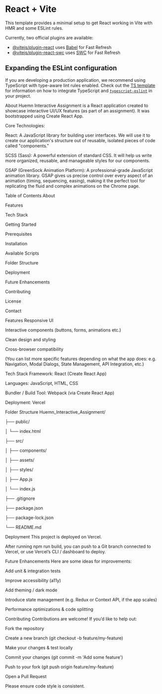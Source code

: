 # React + Vite

This template provides a minimal setup to get React working in Vite with HMR and some ESLint rules.

Currently, two official plugins are available:

- [@vitejs/plugin-react](https://github.com/vitejs/vite-plugin-react/blob/main/packages/plugin-react) uses [Babel](https://babeljs.io/) for Fast Refresh
- [@vitejs/plugin-react-swc](https://github.com/vitejs/vite-plugin-react/blob/main/packages/plugin-react-swc) uses [SWC](https://swc.rs/) for Fast Refresh

## Expanding the ESLint configuration

If you are developing a production application, we recommend using TypeScript with type-aware lint rules enabled. Check out the [TS template](https://github.com/vitejs/vite/tree/main/packages/create-vite/template-react-ts) for information on how to integrate TypeScript and [`typescript-eslint`](https://typescript-eslint.io) in your project.


About
Huemn Interactive Assignment is a React application created to showcase interactive UI/UX features (as part of an assignment). It was bootstrapped using Create React App.

Core Technologies:

React: A JavaScript library for building user interfaces. We will use it to create our application's structure out of reusable, isolated pieces of code called "components."

SCSS (Sass): A powerful extension of standard CSS. It will help us write more organized, reusable, and manageable styles for our components.

GSAP (GreenSock Animation Platform): A professional-grade JavaScript animation library. GSAP gives us precise control over every aspect of an animation (timing, sequencing, easing), making it the perfect tool for replicating the fluid and complex animations on the Chrome page.

Table of Contents
About

Features

Tech Stack

Getting Started

Prerequisites

Installation

Available Scripts

Folder Structure

Deployment

Future Enhancements

Contributing

License

Contact

Features
Responsive UI

Interactive components (buttons, forms, animations etc.)

Clean design and styling

Cross-browser compatibility

(You can list more specific features depending on what the app does: e.g. Navigation, Modal Dialogs, State Management, API Integration, etc.)

Tech Stack
Framework: React (Create React App)

Languages: JavaScript, HTML, CSS

Bundler / Build Tool: Webpack (via Create React App)

Deployment: Vercel



Folder Structure
Huemn_Interactive_Assignment/

├── public/

│ └── index.html

├── src/

│ ├── components/

│ ├── assets/

│ ├── styles/

│ ├── App.js

│ └── index.js

├── .gitignore

├── package.json

├── package-lock.json

└── README.md

Deployment
This project is deployed on Vercel.

After running npm run build, you can push to a Git branch connected to Vercel, or use Vercel’s CLI / dashboard to deploy.

Future Enhancements
Here are some ideas for improvements:

Add unit & integration tests

Improve accessibility (a11y)

Add theming / dark mode

Introduce state management (e.g. Redux or Context API, if the app scales)

Performance optimizations & code splitting

Contributing
Contributions are welcome! If you’d like to help out:

Fork the repository

Create a new branch (git checkout -b feature/my-feature)

Make your changes & test locally

Commit your changes (git commit -m 'Add some feature')

Push to your fork (git push origin feature/my-feature)

Open a Pull Request

Please ensure code style is consistent.
